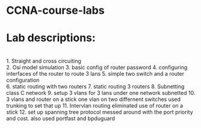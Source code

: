 # CCNA-course-labs   

<h1> Lab descriptions: </h1> 

<br> 1. Straight and cross circuiting </br>
2. Osi model simulation 
3.  basic config of router password 
4.  configuring interfaces of the router to route 3 lans 
5.  simple two switch and a router configuration   
6. static routing with two routers
7. static routing 3 routers 
8. Subnetting class C network 
9. setup 3 vlans for 3 lans under one network subnetted
10. 3 vlans and router on a stick one vlan on two differnent switches used trunking to set that up 
11. Intervlan routing eliminated use of router on a stick 
12. set up spanning tree protocol messed around with the port priority and cost.  also used portfast and bpduguard
